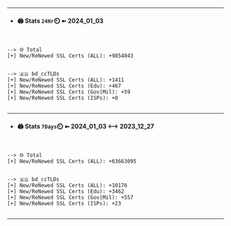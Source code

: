 

---
- #### 🖨️ **Stats** `24Hr`⏲️ ➼ 2024_01_03
```console


--> 🌐 Total
[+] New/ReNewed SSL Certs (ALL): +9854043


--> 🇧🇩 bd_ccTLDs
[+] New/ReNewed SSL Certs (ALL): +1411
[+] New/ReNewed SSL Certs (Edu): +467
[+] New/ReNewed SSL Certs (Gov|Mil): +59
[+] New/ReNewed SSL Certs (ISPs): +0


```

---
- #### 🖨️ **Stats** `7Days`⏲️ ➼ 2024_01_03 <--> 2023_12_27
```console


--> 🌐 Total
[+] New/ReNewed SSL Certs (ALL): +63663095


--> 🇧🇩 bd_ccTLDs
[+] New/ReNewed SSL Certs (ALL): +10176
[+] New/ReNewed SSL Certs (Edu): +3462
[+] New/ReNewed SSL Certs (Gov|Mil): +557
[+] New/ReNewed SSL Certs (ISPs): +23


```

---

